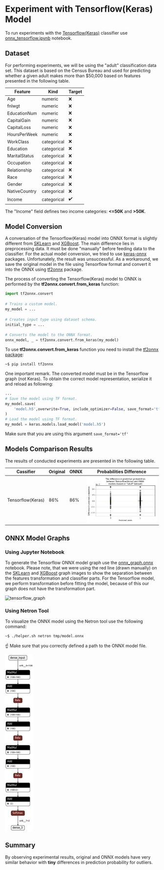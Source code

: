 # Experiment with Tensorflow(Keras) Model

To run experiments with the [Tensorflow(Keras)](https://www.tensorflow.org/) classifier use [onnx_tensorflow.ipynb](../onnx_tensorflow.ipynb) notebook.

## Dataset

For performing experiments, we will be using the "adult" classification data set. This dataset is based on the Census Bureau and used for predicting whether a given adult makes more than $50,000 based on features presented in the following table.

| Feature      | Kind        | Target             |
| -------------| ----------- | ------------------ |
| Age          | numeric     | :x:                |
| fnlwgt       | numeric     | :x:                |
| EducationNum | numeric     | :x:                |
| CapitalGain  | numeric     | :x:                |
| CapitalLoss  | numeric     | :x:                |
| HoursPerWeek | numeric     | :x:                |
| WorkClass    | categorical | :x:                |
| Education    | categorical | :x:                |
| MaritalStatus| categorical | :x:                |
| Occupation   | categorical | :x:                |
| Relationship | categorical | :x:                |
| Race         | categorical | :x:                |
| Gender       | categorical | :x:                |
| NativeCountry| categorical | :x:                |
| Income       | categorical | :heavy_check_mark: |

The "Income" field defines two income categories: **<=50K** and **>50K**.

## Model Conversion

A conversation of the Tensorflow(Keras) model into ONNX format is slightly different from [SKLearn](../onnx_sklearn.ipynb) and [XGBoost](../onnx_xgboost.ipynb). The main difference lies in preprocessing data. It must be done "manually" before feeding data to the classifier. For the actual model conversion, we tried to use [keras-onnx](https://github.com/onnx/keras-onnx) packages. Unfortunately, the result was unsuccessful. As a workaround, we save the original model in the file using Tensorflow format and convert it into the ONNX using [tf2onnx](https://github.com/onnx/tensorflow-onnx) package.

The process of converting the Tensorflow(Keras) model to ONNX is performed by the **tf2onnx.convert.from_keras** function:

```Python
import tf2onnx.convert

# Trains a custom model.
my_model = ...

# Creates input type using dataset schema.
initial_type = ...

# Converts the model to the ONNX format.
onnx_model, _ = tf2onnx.convert.from_keras(my_model)
```

To use **tf2onnx.convert.from_keras** function you need to install the [tf2onnx package](https://pypi.org/project/tf2onnx/):

```Bash
~$ pip install tf2onnx
```

One important remark. The converted model must be in the Tensorflow graph (not Keras). To obtain the correct model representation, serialize it and reload as following:

```Python
...
# Save the model using TF format.
my_model.save(
    'model.h5',overwrite=True, include_optimizer=False, save_format='tf'
)
# Load the model using TF format.
my_model = keras.models.load_model('model.h5')
```

Make sure that you are using this argument `save_format='tf'`

## Models Comparison Results

The results of conducted experiments are presented in the following table.

| Cassifier               | Original | ONNX | Probabilities Difference                          |
| ----------------------- | -------- | ---- | ------------------------------------------------- |
| Tensorflow(Keras)       | 86%      | 86%  | ![diff_tensorflow](images/diff_tensorflow.jpg)    |

## ONNX Model Graphs

### Using Jupyter Notebook

To generate the Tensorflow ONNX model graph use the [onnx_graph.onnx](../onnx_graph.onnx) notebook. Please note, that we were using the red line (drawn manually) on the [SKLearn](sklearn.md) and [XGBoost](xgboost.md) graph images to show the separation between the features transformation and classifier parts. For the Tensorflow model, we perform transformation before fitting the model, because of this our graph does not have the transformation part.

![tensorflow_graph](images/tensorflow_graph.png)

### Using Netron Tool

To visualize the ONNX model using the Netron tool use the following command:

```Bash
~$ ./helper.sh netron tmp/model.onnx
```

:point_up: Make sure that you correctly defined a path to the ONNX model file.

![tensorflow_netron](images/tensorflow_netron.png)

## Summary

By observing experimental results, original and ONNX models have very similar behavior with **tiny** differences in prediction probability for outliers.
